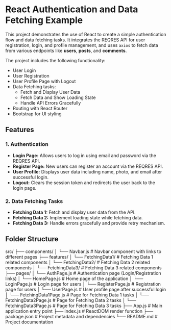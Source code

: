 # React Authentication and Data Fetching Example

This project demonstrates the use of React to create a simple authentication flow and data fetching tasks. It integrates the REQRES API for user registration, login, and profile management, and uses `axios` to fetch data from various endpoints like **users**, **posts**, and **comments**.

The project includes the following functionality:
- User Login
- User Registration
- User Profile Page with Logout
- Data Fetching tasks:
  - Fetch and Display User Data
  - Fetch Data and Show Loading State
  - Handle API Errors Gracefully
- Routing with React Router
- Bootstrap for UI styling

## Features

### 1. **Authentication**
- **Login Page:** Allows users to log in using email and password via the REQRES API.
- **Register Page:** New users can register an account via the REQRES API.
- **User Profile:** Displays user data including name, photo, and email after successful login.
- **Logout:** Clears the session token and redirects the user back to the login page.

### 2. **Data Fetching Tasks**
- **Fetching Data 1:** Fetch and display user data from the API.
- **Fetching Data 2:** Implement loading state while fetching data.
- **Fetching Data 3:** Handle errors gracefully and provide retry mechanism.

## Folder Structure
src/
├── components/
│   └── Navbar.js            # Navbar component with links to different pages
├── features/
│   └── FetchingData1/       # Fetching Data 1 related components
│   └── FetchingData2/       # Fetching Data 2 related components
│   └── FetchingData3/       # Fetching Data 3 related components
├── pages/
│   └── AuthPage.js          # Authentication page (Login/Registration links)
│   └── HomePage.js          # Home page of the application
│   └── LoginPage.js         # Login page for users
│   └── RegisterPage.js      # Registration page for users
│   └── UserPage.js          # User profile page after successful login
│   └── FetchingData1Page.js # Page for Fetching Data 1 tasks
│   └── FetchingData2Page.js # Page for Fetching Data 2 tasks
│   └── FetchingData3Page.js # Page for Fetching Data 3 tasks
├── App.js                   # Main application entry point
├── index.js                 # ReactDOM render function
├── package.json             # Project metadata and dependencies
└── README.md                # Project documentation

